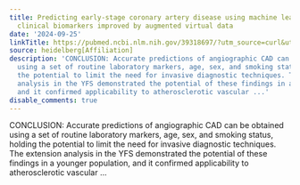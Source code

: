 ```yaml
---
title: Predicting early-stage coronary artery disease using machine learning and routine
  clinical biomarkers improved by augmented virtual data
date: '2024-09-25'
linkTitle: https://pubmed.ncbi.nlm.nih.gov/39318697/?utm_source=curl&utm_medium=rss&utm_campaign=pubmed-2&utm_content=1FakS-2QOkCT8HsMOQP1bCRQ4YzyumYOmxmF0moLsQ3dFB1E9V&fc=20220326224207&ff=20240925194808&v=2.18.0.post9+e462414
source: heidelberg[Affiliation]
description: 'CONCLUSION: Accurate predictions of angiographic CAD can be obtained
  using a set of routine laboratory markers, age, sex, and smoking status, holding
  the potential to limit the need for invasive diagnostic techniques. The extension
  analysis in the YFS demonstrated the potential of these findings in a younger population,
  and it confirmed applicability to atherosclerotic vascular ...'
disable_comments: true
---
```

CONCLUSION: Accurate predictions of angiographic CAD can be obtained using a set of routine laboratory markers, age, sex, and smoking status, holding the potential to limit the need for invasive diagnostic techniques. The extension analysis in the YFS demonstrated the potential of these findings in a younger population, and it confirmed applicability to atherosclerotic vascular ...